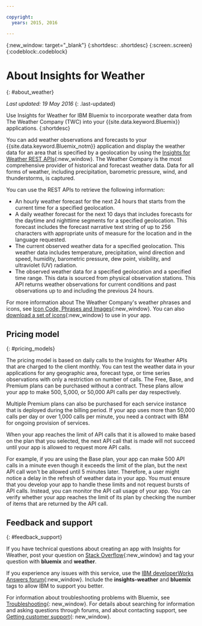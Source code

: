 ```yaml
---

copyright:
  years: 2015, 2016

---
```


{:new_window: target="_blank"}
{:shortdesc: .shortdesc}
{:screen:.screen}
{:codeblock:.codeblock}

# About Insights for Weather
{: #about_weather}

*Last updated: 19 May 2016*
{: .last-updated}

Use Insights for Weather for IBM Bluemix to incorporate weather data from
The Weather Company (TWC) into your {{site.data.keyword.Bluemix}} applications.
{:shortdesc}

You can add weather observations and forecasts to your {{site.data.keyword.Bluemix_notm}} application and display the weather data
for an area that is specified by a geolocation by using the [Insights for Weather REST APIs](https://twcservice.{APPDomain}/rest-api/){:new_window}.
The Weather Company is the most comprehensive provider of historical and forecast
weather data. Data for all forms of weather, including precipitation, barometric pressure,
wind, and thunderstorms, is captured.

You can use the REST APIs to retrieve the following information:

* An hourly weather forecast for the next 24 hours that starts from the current time for a specified geolocation.
* A daily weather forecast for the next 10 days that includes forecasts for the daytime and nighttime segments for a specified geolocation. This forecast includes the forecast narrative text string of up to 256 characters with appropriate units of measure for the location and in the language requested.
* The current observed weather data for a specified geolocation. This weather data includes temperature, precipitation, wind direction and speed, humidity, barometric pressure, dew point, visibility, and ultraviolet (UV) radiation.
* The observed weather data for a specified geolocation and a specified time range. This data is sourced from physical observation stations. This API returns weather observations for current conditions and past observations up to and including the previous 24 hours.

For more information about The Weather Company's weather phrases and icons, see [Icon Code, Phrases and Images](https://docs.google.com/document/d/1MZwWYqki8Ee-V7c7InBuA5CDVkjb3XJgpc39hI9FsI0/edit?pli=1){:new_window}.
You can also [download a set of icons](https://twcdocs.mybluemix.net/download/weatherinsightsicons.zip){:new_window} to use in your app.

## Pricing model
{: #pricing_models}

The pricing model is based on daily calls to the Insights for Weather APIs that
are charged to the client monthly. You can test the weather data in your applications
for any geographic area, forecast type, or time series observations with only a
restriction on number of calls. The Free, Base, and Premium plans can be purchased
without a contract. These plans allow your app to make 500, 5,000, or 50,000 API calls per day respectively.

Multiple Premium plans can also be purchased for each service instance that is
deployed during the billing period. If your app uses more than 50,000 calls per
day or over 1,000 calls per minute, you need a contract with IBM for ongoing provision of services.

When your app reaches the limit of API calls that it is allowed to make based on
the plan that you selected, the next API call that is made will not succeed
until your app is allowed to request more API calls.

For example, if you are using the Base plan, your app can make 500 API calls in a
minute even though it exceeds the limit of the plan, but the next API call won't
be allowed until 5 minutes later. Therefore, a user might notice a delay in the
refresh of weather data in your app. You must ensure that you develop your app
to handle these limits and not request bursts of API calls. Instead, you can
monitor the API call usage of your app. You can verify whether your app reaches the
limit of its plan by checking the number of items that are returned by the API call.

## Feedback and support
{: #feedback_support}

If you have technical questions about creating an app with Insights for Weather,
post your question on [Stack Overflow](http://stackoverflow.com/search?q=weather+bluemix){:new_window}
and tag your question with **bluemix** and **weather**.

If you experience any issues with this service, use the [IBM developerWorks Answers forum](https://developer.ibm.com/answers/topics/insights-weather/?smartspace=bluemix){:new_window}.
Include the **insights-weather** and **bluemix** tags to allow IBM to support you better.

For information about troubleshooting problems with Bluemix, see [Troubleshooting](https://console.{DomainName}/docs/troubleshoot/troubleshoot.html){: new_window}.
For details about searching for information and asking questions through forums, and about contacting support, see [Getting customer support](https://console.{DomainName}/docs/support/index.html#getting-customer-support){: new_window}.